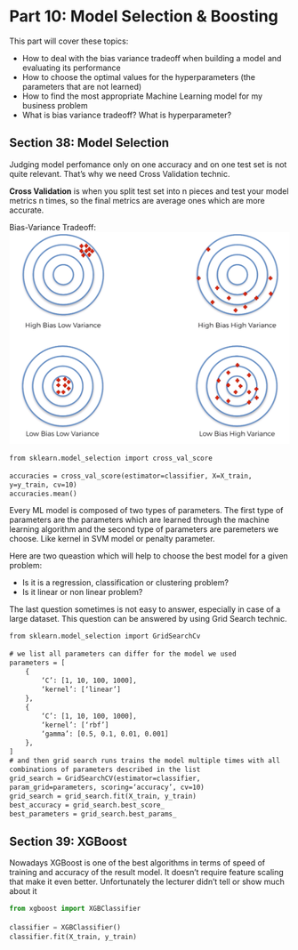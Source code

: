 # Part 10: Model Selection & Boosting

This part will cover these topics: 
* How to deal with the bias variance tradeoff when building a model and evaluating its performance
* How to choose the optimal values for the hyperparameters (the parameters that are not learned)
* How to find the most appropriate Machine Learning model for my business problem
* What is bias variance tradeoff? What is hyperparameter?

## Section 38: Model Selection

Judging model perfomance only on one accuracy and on one test set is not quite relevant.
That’s why we need Cross Validation technic.

**Cross Validation** is when you split test set into n pieces and test your model metrics n times, so the final metrics are average ones which are more accurate.

Bias-Variance Tradeoff: ![image](images/66.png)

```
from sklearn.model_selection import cross_val_score

accuracies = cross_val_score(estimator=classifier, X=X_train, y=y_train, cv=10)
accuracies.mean()
```

Every ML model is composed of two types of parameters. The first type of parameters are the parameters which are learned through the machine learning algorithm and the second type of parameters are paremeters we choose. Like kernel in SVM model or penalty parameter.

Here are two queastion which will help to choose the best model for a given problem:
* Is it is a regression, classification or clustering problem?
* Is it linear or non linear problem?

The last question sometimes is not easy to answer, especially in case of a large dataset. This question can be answered by using Grid Search technic.

```
from sklearn.model_selection import GridSearchCv

# we list all parameters can differ for the model we used
parameters = [
    {
        ‘C’: [1, 10, 100, 1000],
        ‘kernel’: [‘linear’]
    },
    {
        ‘C’: [1, 10, 100, 1000],
        ‘kernel’: [‘rbf’]
        ‘gamma’: [0.5, 0.1, 0.01, 0.001]
    },
]
# and then grid search runs trains the model multiple times with all combinations of parameters described in the list
grid_search = GridSearchCV(estimator=classifier, param_grid=parameters, scoring=‘accuracy’, cv=10)
grid_search = grid_search.fit(X_train, y_train)
best_accuracy = grid_search.best_score_
best_parameters = grid_search.best_params_
```

## Section 39: XGBoost
Nowadays XGBoost is one of the best algorithms in terms of speed of training and accuracy of the result model. It doesn’t require feature scaling that make it even better.
Unfortunately the lecturer didn’t tell or show much about it

```python
from xgboost import XGBClassifier

classifier = XGBClassifier()
classifier.fit(X_train, y_train)
```
